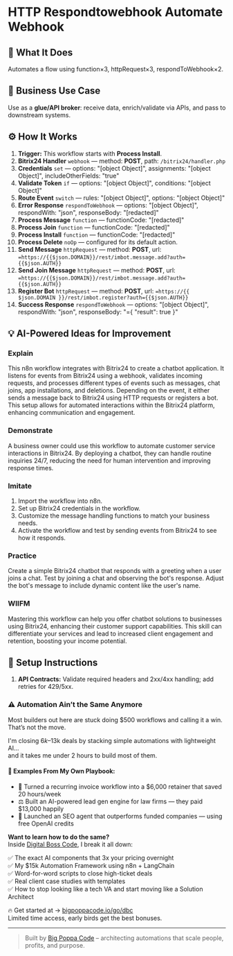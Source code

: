 # HTTP Respondtowebhook Automate Webhook
  ## 🚀 What It Does
  Automates a flow using function×3, httpRequest×3, respondToWebhook×2.
  
  ## 💼 Business Use Case
  Use as a **glue/API broker**: receive data, enrich/validate via APIs, and pass to downstream systems.
  
  ## ⚙️ How It Works
  1. **Trigger:** This workflow starts with **Process Install**.
  2. **Bitrix24 Handler** `webhook` — method: **POST**, path: `/bitrix24/handler.php`
3. **Credentials** `set` — options: "[object Object]", assignments: "[object Object]", includeOtherFields: "true"
4. **Validate Token** `if` — options: "[object Object]", conditions: "[object Object]"
5. **Route Event** `switch` — rules: "[object Object]", options: "[object Object]"
6. **Error Response** `respondToWebhook` — options: "[object Object]", respondWith: "json", responseBody: "[redacted]"
7. **Process Message** `function` — functionCode: "[redacted]"
8. **Process Join** `function` — functionCode: "[redacted]"
9. **Process Install** `function` — functionCode: "[redacted]"
10. **Process Delete** `noOp` — configured for its default action.
11. **Send Message** `httpRequest` — method: **POST**, url: `=https://{{$json.DOMAIN}}/rest/imbot.message.add?auth={{$json.AUTH}}`
12. **Send Join Message** `httpRequest` — method: **POST**, url: `=https://{{$json.DOMAIN}}/rest/imbot.message.add?auth={{$json.AUTH}}`
13. **Register Bot** `httpRequest` — method: **POST**, url: `=https://{{ $json.DOMAIN }}/rest/imbot.register?auth={{$json.AUTH}}`
14. **Success Response** `respondToWebhook` — options: "[object Object]", respondWith: "json", responseBody: "={
  "result": true
}"
  
  ## 💡 AI-Powered Ideas for Improvement
  ### Explain
This n8n workflow integrates with Bitrix24 to create a chatbot application. It listens for events from Bitrix24 using a webhook, validates incoming requests, and processes different types of events such as messages, chat joins, app installations, and deletions. Depending on the event, it either sends a message back to Bitrix24 using HTTP requests or registers a bot. This setup allows for automated interactions within the Bitrix24 platform, enhancing communication and engagement.

### Demonstrate
A business owner could use this workflow to automate customer service interactions in Bitrix24. By deploying a chatbot, they can handle routine inquiries 24/7, reducing the need for human intervention and improving response times.

### Imitate
1. Import the workflow into n8n.
2. Set up Bitrix24 credentials in the workflow.
3. Customize the message handling functions to match your business needs.
4. Activate the workflow and test by sending events from Bitrix24 to see how it responds.

### Practice
Create a simple Bitrix24 chatbot that responds with a greeting when a user joins a chat. Test by joining a chat and observing the bot's response. Adjust the bot's message to include dynamic content like the user's name.

### WIIFM
Mastering this workflow can help you offer chatbot solutions to businesses using Bitrix24, enhancing their customer support capabilities. This skill can differentiate your services and lead to increased client engagement and retention, boosting your income potential.
  
  ## 🔧 Setup Instructions
  1. **API Contracts:** Validate required headers and 2xx/4xx handling; add retries for 429/5xx.
  
### ⚠️ Automation Ain’t the Same Anymore

Most builders out here are stuck doing $500 workflows and calling it a win.  
That’s not the move.  

I'm closing $6k–$13k deals by stacking simple automations with lightweight AI...  
and it takes me under 2 hours to build most of them.

#### 🧠 Examples From My Own Playbook:
- 🔁 Turned a recurring invoice workflow into a $6,000 retainer that saved 20 hours/week  
- ⚖️ Built an AI-powered lead gen engine for law firms — they paid $13,000 happily  
- 🚀 Launched an SEO agent that outperforms funded companies — using free OpenAI credits  

**Want to learn how to do the same?**  
Inside [Digital Boss Code](https://bigpoppacode.io/go/dbc), I break it all down:

✅ The exact AI components that 3x your pricing overnight  
✅ My $15k Automation Framework using n8n + LangChain  
✅ Word-for-word scripts to close high-ticket deals  
✅ Real client case studies with templates  
✅ How to stop looking like a tech VA and start moving like a Solution Architect  

🔥 Get started at → [bigpoppacode.io/go/dbc](https://bigpoppacode.io/go/dbc)  
Limited time access, early birds get the best bonuses.

---
> Built by [Big Poppa Code](https://bigpoppacode.io) – architecting automations that scale people, profits, and purpose.
  
